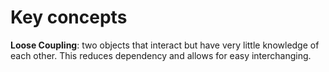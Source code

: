 # Key concepts

**Loose Coupling**: two objects that interact but have very little knowledge of each other. This reduces dependency and allows for easy interchanging.

